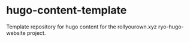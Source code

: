 <!--
SPDX-FileCopyrightText: 2022 Wilfred Nicoll <xyzroller@rollyourown.xyz>
SPDX-License-Identifier: CC-BY-SA-4.0
-->

# hugo-content-template

Template repository for hugo content for the rollyourown.xyz ryo-hugo-website project.
